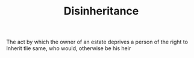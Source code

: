 ---
title: Disinheritance
letter: D
permalink: "/definitions/bld-disinheritance.html"
body: The act by which the owner of an estate deprives a person of the right to Inherit
  tlie same, who would, otherwise be his heir
published_at: '2018-07-07'
source: Black's Law Dictionary 2nd Ed (1910)
layout: post
---